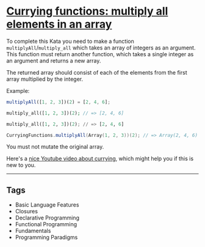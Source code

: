 # [Currying functions: multiply all elements in an array](https://www.codewars.com/kata/586909e4c66d18dd1800009b)

To complete this Kata you need to make a function `multiplyAll`/`multiply_all` which takes an array of integers as an argument. This function must return another function, which takes a single integer as an argument and returns a new array.

The returned array should consist of each of the elements from the first array multiplied by the integer.

Example:

```javascript
multiplyAll([1, 2, 3])(2) = [2, 4, 6];
```

```php
multiply_all([1, 2, 3])(2); // => [2, 4, 6]
```

```python
multiply_all([1, 2, 3])(2); // => [2, 4, 6]
```

```scala
CurryingFunctions.multiplyAll(Array(1, 2, 3))(2); // => Array(2, 4, 6)
```

You must not mutate the original array.

Here's a [nice Youtube video about currying](https://www.youtube.com/watch?v=iZLP4qOwY8I), which might help you if this is new to you.

---

## Tags

- Basic Language Features
- Closures
- Declarative Programming
- Functional Programming
- Fundamentals
- Programming Paradigms
